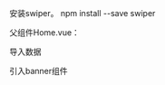 安装swiper。
  npm install --save swiper
	
父组件Home.vue：

导入数据
<template>
  <home-banner :listImg="listImg"></home-banner>
</template>

引入banner组件
<script>
  import Banner from './banner.vue'
  export default{
    data(){
      return {
        listImg:[
        {url:'./a.img'},
        {url:'./b.img'},
        {url:'./c.img'},
        {url:'./d.img'},
        ]
      }    
    },
    components:{
      'home-banner':Banner
    }
  }
</script>
